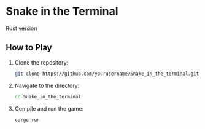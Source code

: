 # Snake in the Terminal

Rust version

## How to Play

1. Clone the repository:
   ```sh
   git clone https://github.com/yourusername/Snake_in_the_terminal.git
   ```
2. Navigate to the directory:
   ```sh
   cd Snake_in_the_terminal
   ```
3. Compile and run the game:
   ```sh
   cargo run
   ```
